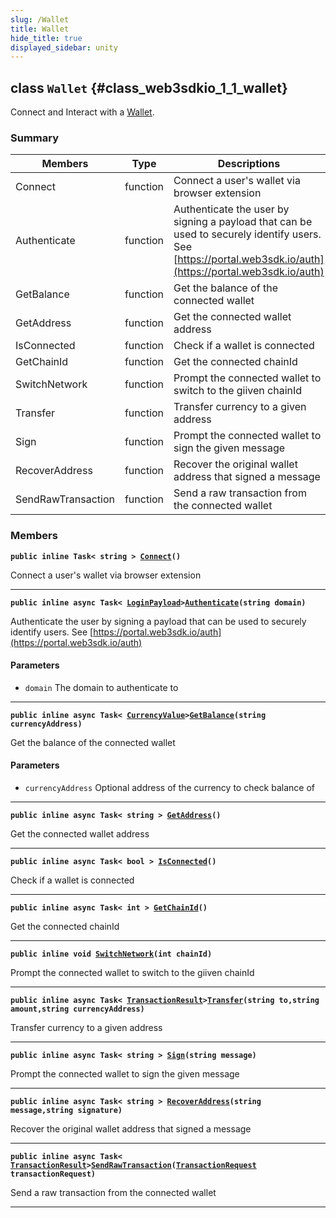 ```yaml
---
slug: /Wallet
title: Wallet
hide_title: true
displayed_sidebar: unity
---
```


## class `Wallet` {#class_web3sdkio_1_1_wallet}

Connect and Interact with a [Wallet](#class_web3sdkio_1_1_wallet).

### Summary

| Members            | Type     | Descriptions                                                                                                                                                     |
| ------------------ | -------- | ---------------------------------------------------------------------------------------------------------------------------------------------------------------- |
| Connect            | function | Connect a user's wallet via browser extension                                                                                                                    |
| Authenticate       | function | Authenticate the user by signing a payload that can be used to securely identify users. See [https://portal.web3sdk.io/auth](https://portal.web3sdk.io/auth) |
| GetBalance         | function | Get the balance of the connected wallet                                                                                                                          |
| GetAddress         | function | Get the connected wallet address                                                                                                                                 |
| IsConnected        | function | Check if a wallet is connected                                                                                                                                   |
| GetChainId         | function | Get the connected chainId                                                                                                                                        |
| SwitchNetwork      | function | Prompt the connected wallet to switch to the giiven chainId                                                                                                      |
| Transfer           | function | Transfer currency to a given address                                                                                                                             |
| Sign               | function | Prompt the connected wallet to sign the given message                                                                                                            |
| RecoverAddress     | function | Recover the original wallet address that signed a message                                                                                                        |
| SendRawTransaction | function | Send a raw transaction from the connected wallet                                                                                                                 |

### Members

**`public inline Task< string > `[`Connect`](#class_web3sdkio_1_1_wallet_1ad0e0f26a2d6fd80df620f749b9b9fb08)`()`**

Connect a user's wallet via browser extension

---

**`public inline async Task< `[`LoginPayload`](docs/unity/LoginPayload.md#struct_web3sdkio_1_1_login_payload)`>`[`Authenticate`](#class_web3sdkio_1_1_wallet_1a1cc544c1534f18293e62f45abce48614)`(string domain)`**

Authenticate the user by signing a payload that can be used to securely identify users. See [https://portal.web3sdk.io/auth](https://portal.web3sdk.io/auth)

#### Parameters

- `domain` The domain to authenticate to

---

**`public inline async Task< `[`CurrencyValue`](docs/unity/CurrencyValue.md#struct_web3sdkio_1_1_currency_value)`>`[`GetBalance`](#class_web3sdkio_1_1_wallet_1a99b76a0f8e7a24a65727764410f47529)`(string currencyAddress)`**

Get the balance of the connected wallet

#### Parameters

- `currencyAddress` Optional address of the currency to check balance of

---

**`public inline async Task< string > `[`GetAddress`](#class_web3sdkio_1_1_wallet_1ac24b5b5ecd5bb101611b71b5d888c460)`()`**

Get the connected wallet address

---

**`public inline async Task< bool > `[`IsConnected`](#class_web3sdkio_1_1_wallet_1a9f9c518b167f552a79c3d09b81cba5fc)`()`**

Check if a wallet is connected

---

**`public inline async Task< int > `[`GetChainId`](#class_web3sdkio_1_1_wallet_1a684c9b3105bd283e7daad19883b2df5e)`()`**

Get the connected chainId

---

**`public inline void `[`SwitchNetwork`](#class_web3sdkio_1_1_wallet_1a465e8cedf639bc5982e6a5c99c89e418)`(int chainId)`**

Prompt the connected wallet to switch to the giiven chainId

---

**`public inline async Task< `[`TransactionResult`](docs/unity/TransactionResult.md#class_web3sdkio_1_1_transaction_result)`>`[`Transfer`](#class_web3sdkio_1_1_wallet_1a57a7987ecf205bad97463cdc891ebf42)`(string to,string amount,string currencyAddress)`**

Transfer currency to a given address

---

**`public inline async Task< string > `[`Sign`](#class_web3sdkio_1_1_wallet_1aae03a47e68e738f4843709c65eea091a)`(string message)`**

Prompt the connected wallet to sign the given message

---

**`public inline async Task< string > `[`RecoverAddress`](#class_web3sdkio_1_1_wallet_1a4fe3fec8df1d0a324a5f8f0e8f4a2153)`(string message,string signature)`**

Recover the original wallet address that signed a message

---

**`public inline async Task< `[`TransactionResult`](docs/unity/TransactionResult.md#class_web3sdkio_1_1_transaction_result)`>`[`SendRawTransaction`](#class_web3sdkio_1_1_wallet_1a40ad08c6ab43cbcc14fbe3bdc5d26482)`(`[`TransactionRequest`](docs/unity/TransactionRequest.md#struct_web3sdkio_1_1_transaction_request)` transactionRequest)`**

Send a raw transaction from the connected wallet

---
